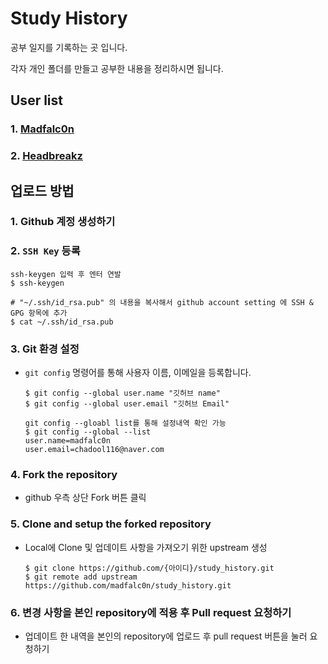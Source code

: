# Study History
공부 일지를 기록하는 곳 입니다.

각자 개인 폴더를 만들고 공부한 내용을 정리하시면 됩니다.

## User list

### 1. [Madfalc0n](Madfalc0n/)

### 2. [Headbreakz](Headbreakz/)

## 업로드 방법

### 1. Github 계정 생성하기

### 2. `SSH Key` 등록

   ```
   ssh-keygen 입력 후 엔터 연발
   $ ssh-keygen 
   
   # "~/.ssh/id_rsa.pub" 의 내용을 복사해서 github account setting 에 SSH & GPG 항목에 추가
   $ cat ~/.ssh/id_rsa.pub
   ```

### 3. Git 환경 설정

   - `git config` 명령어를 통해 사용자 이름, 이메일을 등록합니다.

     ```
     $ git config --global user.name "깃허브 name"
     $ git config --global user.email "깃허브 Email"
     
     git config --gloabl list를 통해 설정내역 확인 가능
     $ git config --global --list
     user.name=madfalc0n
     user.email=chadool116@naver.com
     ```

### 4. Fork the repository

- github 우측 상단 Fork 버튼 클릭

### 5. Clone and setup the forked repository

- Local에 Clone 및 업데이트 사항을 가져오기 위한 upstream 생성

  ```
  $ git clone https://github.com/{아이디}/study_history.git
  $ git remote add upstream https://github.com/madfalc0n/study_history.git
  ```

### 6. 변경 사항을 본인 repository에 적용 후 Pull request 요청하기

- 업데이트 한 내역을 본인의 repository에 업로드 후 pull request 버튼을 눌러 요청하기 